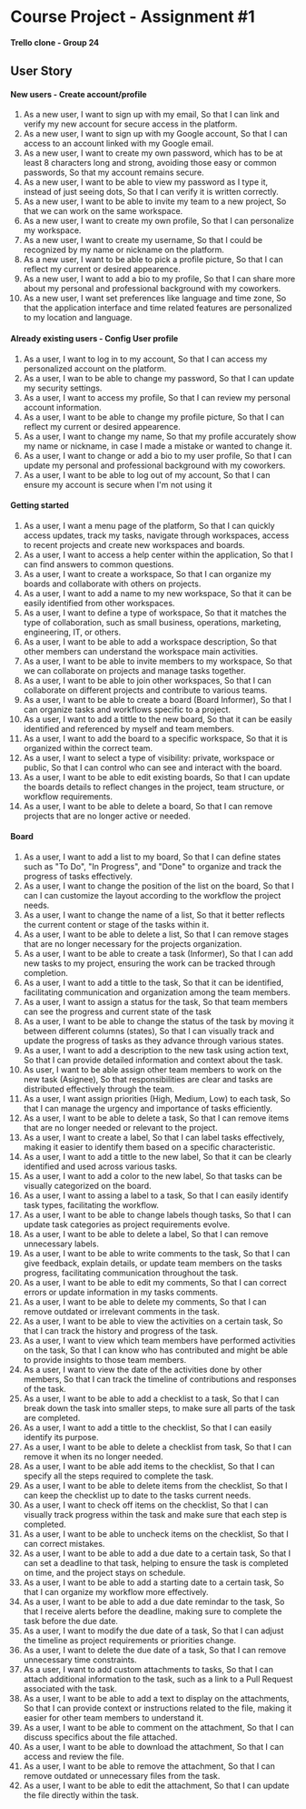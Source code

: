# Course Project - Assignment #1
#### Trello clone - Group 24

##  User Story
#### New users - Create account/profile
1. As a new user, I want to sign up with my email, So that I can link and verify my new account for secure access in the platform.
2. As a new user, I want to sign up with my Google account, So that I can access to an account linked with my Google email.
3. As a new user, I want to create my own password, which has to be at least 8 characters long and strong, avoiding those easy or common passwords, So that my account remains secure.
4. As a new user, I want to be able to view my password as I type it, instead of just seeing dots, So that I can verify it is written correctly.
5. As a new user, I want to be able to invite my team to a new project, So that we can work on the same workspace.
6. As a new user, I want to create my own profile, So that I can personalize my workspace.
7. As a new user, I want to create my username, So that I could be recognized by my name or nickname on the platform.
8. As a new user, I want to be able to pick a profile picture, So that I can reflect my current or desired appearence.
9. As a new user, I want to add a bio to my profile, So that I can share more about my personal and professional background with my coworkers.
10. As a new user, I want set preferences like language and time zone, So that the application interface and time related features are personalized to my location and language.

#### Already existing users - Config User profile
1. As a user, I want to log in to my account, So that I can access my personalized account on the platform.
2. As a user, I wan to be able to change my password, So that I can update my security settings.
3. As a user, I want to access my profile, So that I can review my personal account information.
4. As a user, I want to be able to change my profile picture, So that I can reflect my current or desired appearence.
5. As a user, I want to change my name, So that my profile accurately show my name or nickname, in case I made a mistake or wanted to change it.
6. As a user, I want to change or add a bio to my user profile, So that I can update my personal and professional background with my coworkers.
7. As a user, I want to be able to log out of my account, So that I can ensure my account is secure when I'm not using it

#### Getting started
1. As a user, I want a menu page of the platform, So that I can quickly access updates, track my tasks, navigate through workspaces, access to recent projects and create new workspaces and boards.
2. As a user, I want to access a help center within the application, So that I can find answers to common questions.
3. As a user, I want to create a workspace, So that I can organize my boards and collaborate with others on projects.
4. As a user, I want to add a name to my new workspace, So that it can be easily identified from other workspaces.
5. As a user, I want to define a type of workspace, So that it matches the type of collaboration, such as small business, operations, marketing, engineering, IT, or others.
6. As a user, I want to be able to add a workspace description, So that other members can understand the workspace main activities.
7. As a user, I want to be able to invite members to my workspace, So that we can collaborate on projects and manage tasks together.
8. As a user, I want to be able to join other workspaces, So that I can collaborate on different projects and contribute to various teams.
9. As a user, I want to be able to create a board (Board Informer), So that I can organize tasks and workflows specific to a project.
10. As a user, I want to add a tittle to the new board, So that it can be easily identified and referenced by myself and team members.
11. As a user, I want to add the board to a specific workspace, So that it is organized within the correct team.
12. As a user, I want to select a type of visibility: private, workspace or public, So that I can control who can see and interact with the board.
13. As a user, I want to be able to edit existing boards, So that I can update the boards details to reflect changes in the project, team structure, or workflow requirements.
14. As a user, I want to be able to delete a board, So that I can remove projects that are no longer active or needed.

#### Board 
1. As a user, I want to add a list to my board, So that I can define states such as "To Do", "In Progress", and "Done" to organize and track the progress of tasks effectively.
2. As a user, I want to change the position of the list on the board, So that I can I can customize the layout according to the workflow the project needs.
3. As a user, I want to change the name of a list, So that it better reflects the current content or stage of the tasks within it.
4. As a user, I want to be able to delete a list, So that I can remove stages that are no longer necessary for the projects organization.
5. As a user, I want to be able to create a task (Informer), So that I can add new tasks to my project, ensuring the work can be tracked through completion.
6. As a user, I want to add a tittle to the task, So that it can be identified, facilitating communication and organization among the team members.
7. As a user, I want to assign a status for the task, So that team members can see the progress and current state of the task
8. As a user, I want to be able to change the status of the task by moving it between different columns (states), So that I can visually track and update the progress of tasks as they advance through various states.
9. As a user, I want to add a description to the new task using action text, So that I can provide detailed information and context about the task.
10. As user, I want to be able assign other team members to work on the new task (Asignee), So that responsibilities are clear and tasks are distributed effectively through the team.
11. As a user, I want assign priorities (High, Medium, Low) to each task, So that I can manage the urgency and importance of tasks efficiently.
12. As a user, I want to be able to delete a task, So that I can remove items that are no longer needed or relevant to the project.
13. As a user, I want to create a label, So that I can label tasks effectively, making it easier to identify them based on a specific characteristic.
14. As a user, I want to add a tittle to the new label, So that it can be clearly identified and used across various tasks.
15. As a user, I want to add a color to the new label, So that tasks can be visually categorized on the board.
16. As a user, I want to assing a label to a task, So that I can easily identify task types, facilitating the workflow.
17. As a user, I want to be able to change labels though tasks, So that I can update task categories as project requirements evolve.
18. As a user, I want to be able to delete a label, So that I can remove unnecessary labels.
19. As a user, I want to be able to write comments to the task, So that I can give feedback, explain details, or update team members on the tasks progress, facilitating communication throughout the task.
20. As a user, I want to be able to edit my comments, So that I can correct errors or update information in my tasks comments.
21. As a user, I want to be able to delete my comments, So that I can remove outdated or irrelevant comments in the task.
22. As a user, I want to be able to view the activities on a certain task, So that I can track the history and progress of the task.
23. As a user, I want to view which team members have performed activities on the task, So that I can know who has contributed and might be able to provide insights to those team members.
24. As a user, I want to view the date of the activities done by other members, So that I can track the timeline of contributions and responses of the task.
25. As a user, I want to be able to add a checklist to a task, So that I can break down the task into smaller steps, to make sure all parts of the task are completed.
26. As a user, I want to add a tittle to the checklist, So that I can easily identify its purpose.
27. As a user, I want to be able to delete a checklist from task, So that I can remove it when its no longer needed.
28. As a user, I want to be able add items to the checklist, So that I can specify all the steps required to complete the task.
29. As a user, I want to be able to delete items from the checklist, So that I can keep the checklist up to date to the tasks current needs.
30. As a user, I want to check off items on the checklist, So that I can visually track progress within the task and make sure that each step is completed.
31. As a user, I want to be able to uncheck items on the checklist, So that I can correct mistakes.
32. As a user, I want to be able to add a due date to a certain task, So that I can set a deadline to that task, helping to ensure the task is completed on time, and the project stays on schedule.
33. As a user, I want to be able to add a starting date to a certain task, So that I can organize my workflow more effectively.
34. As a user, I want to be able to add a due date remindar to the task, So that I receive alerts before the deadline, making sure to complete the task before the due date.
35. As a user, I want to modify the due date of a task, So that I can adjust the timeline as project requirements or priorities change.
36. As a user, I want to delete the due date of a task, So that I can remove unnecessary time constraints.
37. As a user, I want to add custom attachments to tasks, So that I can attach additional information to the task, such as a link to a Pull Request associated with the task.
38. As a user, I want to be able to add a text to display on the attachments, So that I can provide context or instructions related to the file, making it easier for other team members to understand it.
39. As a user, I want to be able to comment on the attachment, So that I can discuss specifics about the file attached.
40. As a user, I want to be able to download the attachment, So that I can access and review the file.
41. As a user, I want to be able to remove the attachment, So that I can remove outdated or unnecessary files from the task.
42. As a user, I want to be able to edit the attachment, So that I can update the file directly within the task.

